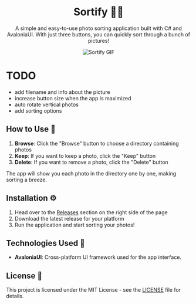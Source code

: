 <h1 align="center">Sortify 📸✨</h1>

<p align="center">
  A simple and easy-to-use photo sorting application built with C# and AvaloniaUI.
  With just three buttons, you can quickly sort through a bunch of pictures!
</p>

<p align="center">
  <img src="https://i.imgur.com/rPQuBUf.gif" alt="Sortify GIF">
</p>

# TODO
- add filename and info about the picture
- increase button size when the app is maximized
- auto rotate vertical photos
- add sorting options

## How to Use 📝
1. **Browse**: Click the "Browse" button to choose a directory containing photos
2. **Keep**: If you want to keep a photo, click the "Keep" button
3. **Delete**: If you want to remove a photo, click the "Delete" button

The app will show you each photo in the directory one by one, making sorting a breeze.

## Installation ⚙️
1. Head over to the [Releases](https://github.com/msh31/Sortify/releases) section on the right side of the page
2. Download the latest release for your platform
3. Run the application and start sorting your photos!

## Technologies Used 🚀
- **AvaloniaUI**: Cross-platform UI framework used for the app interface.

## License 📜
This project is licensed under the MIT License - see the [LICENSE](LICENSE) file for details.
